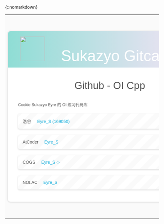 {::nomarkdown}
<!--- 此处为更新的，使用 HTML 的 Git 库注释文件 -->
<table style="width: 99.8%;height:99.8% "><tbody><tr><td style="background:#fafafa url(https://a.photo/images/2018/03/24/2017113018325846288465.png)">
			<div style="border-radius: 10px 10px 10px 10px;font-size:13px;    color: #555555;width: 666px;font-family:'Century Gothic','Trebuchet MS','Hiragino Sans GB',微软雅黑,'Microsoft Yahei',Tahoma,Helvetica,Arial,'SimSun',sans-serif;margin:50px auto;border:1px solid #eee;max-width:100%;background: #ffffff repeating-linear-gradient(-45deg,#fff,#fff 1.125rem,transparent 1.125rem,transparent 2.25rem);box-shadow: 0 1px 5px rgba(0, 0, 0, 0.15);">
				<div style="width:100%;background:#49BDAD;color:#ffffff;border-radius: 10px 10px 0 0;background-image: -moz-linear-gradient(0deg, rgb(67, 198, 184), rgb(255, 209, 244));background-image: -webkit-linear-gradient(0deg, rgb(67, 198, 184), rgb(255, 209, 244));">
					<div style="padding: 18px 40px;margin:0;background-color: hsla(0,0%,100%,.4);border-radius: 10px 10px 0 0;">
						<img src="https://sukazyo.cc/header-round/" style="width:80px" />
						<span style="font-size:50px;margin-left:50px; line-height:0px; text-align: center;">Sukazyo Gitcard</span>
					</div>
				</div>
				<div style="margin:40px auto;width:90%">
					<p style="text-align:center; font-size:33px">Github - OI Cpp</p>
					<p>Cookie Sukazyo Eyre 的 OI 练习代码库</p>
					<p style="background: #fafafa repeating-linear-gradient(-45deg,#fff,#fff 1.125rem,transparent 1.125rem,transparent 2.25rem);box-shadow: 0 2px 5px rgba(0, 0, 0, 0.15);margin:20px 0px;padding:15px;border-radius:5px;font-size:14px;color:#555555;">
						洛谷&nbsp&nbsp&nbsp&nbsp&nbsp<a href="https://www.luogu.org/space/show?uid=169050">Eyre_S (169050)</a><br />
					</p>
					<p style="background: #fafafa repeating-linear-gradient(-45deg,#fff,#fff 1.125rem,transparent 1.125rem,transparent 2.25rem);box-shadow: 0 2px 5px rgba(0, 0, 0, 0.15);margin:20px 0px;padding:15px;border-radius:5px;font-size:14px;color:#555555;">
						AtCoder&nbsp&nbsp&nbsp&nbsp&nbsp<a href="https://atcoder.jp/users/Eyre_S">Eyre_S</a><br />
					</p>
					<p style="background: #fafafa repeating-linear-gradient(-45deg,#fff,#fff 1.125rem,transparent 1.125rem,transparent 2.25rem);box-shadow: 0 2px 5px rgba(0, 0, 0, 0.15);margin:20px 0px;padding:15px;border-radius:5px;font-size:14px;color:#555555;">
						COGS&nbsp&nbsp&nbsp&nbsp&nbsp<a href="http://cogs.pro:8080/">Eyre_S &infin;</a><br />
					</p>
					<p style="background: #fafafa repeating-linear-gradient(-45deg,#fff,#fff 1.125rem,transparent 1.125rem,transparent 2.25rem);box-shadow: 0 2px 5px rgba(0, 0, 0, 0.15);margin:20px 0px;padding:15px;border-radius:5px;font-size:14px;color:#555555;">
						NOI.AC&nbsp&nbsp&nbsp&nbsp&nbsp<a href="http://noi.ac/user/profile/Eyre_S">Eyre_S</a><br />
					</p>
					<style type="text/css">
						a {
							text-decoration:none;
							color:#12addb;
						}
						a:link {
							text-decoration:none;
						}
						a:visited {
							text-decoration:none;
						}
						a:hover {
							text-decoration:none;
						}
						a:active {
							text-decoration:none;
						}
					</style>
				</div>
			</div>
		</td></tr></tbody></table>


<!--- 以下为之前的 Markdown 代码 ---><!--- 

	<center style="font-size:40px;"><img width = '150' src ="https://sukazyo.cc/header-round/"/><br>Cookie Sukazyo Eyre</center>

<br>

- - -

## OICpp

Cookie Sukazyo Eyre 的 OI 练习代码库

<br>

> 洛谷 [Eyre_S (169050)](https://www.luogu.org/space/show?uid=169050)
>
> AtCoder [Eyre_S](https://atcoder.jp/users/Eyre_S)
>
> COGS [Eyre_S %?%](http://cogs.pro:8080/)
>
> NOIAC [Eyre_S](http://noi.ac/user/profile/Eyre_S)

-->
